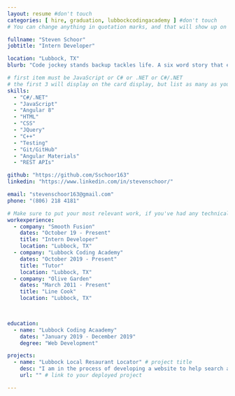 ```yaml
---
layout: resume #don't touch
categories: [ hire, graduation, lubbockcodingacademy ] #don't touch
# You can change anything in quotation marks, and that will show up on your profile.

fullname: "Steven Schoor"
jobtitle: "Intern Developer" 

location: "Lubbock, TX"
blurb: "Code jockey stands backup tackles life. A six word story that encapsulated much of my life. And I will keep moving forward, growing, and sharpening my programing skills!" # Write what you'd like potential employers to know about you, and your story of how you became passionate for coding as a career.

# first item must be JavaScript or C# or .NET or C#/.NET
# the first 3 will display on the card display, but list as many as you want, they will be visible on your hire page
skills:
  - "C#/.NET"
  - "JavaScript"
  - "Angular 8"
  - "HTML"
  - "CSS"
  - "JQuery"
  - "C++"
  - "Testing"
  - "Git/GitHub"
  - "Angular Materials"
  - "REST APIs"

github: "https://github.com/Sschoor163"
linkedin: "https://www.linkedin.com/in/stevenschoor/"

email: "stevenschoor163@gmail.com"
phone: "(806) 218 4181"

# Make sure to put your most relevant work, if you've had any technical roles or relevant skills like management, etc. Don't worry about putting every job you've had!
workexperience:
  - company: "Smooth Fusion"
    dates: "October 19 - Present"
    title: "Intern Developer"
    location: "Lubbock, TX"
  - company: "Lubbock Coding Academy"
    dates: "October 2019 - Present"
    title: "Tutor"
    location: "Lubbock, TX"
  - company: "Olive Garden"
    dates: "March 2011 - Present"
    title: "Line Cook"
    location: "Lubbock, TX"

  

education:
  - name: "Lubbock Coding Acaademy"
    dates: "January 2019 - December 2019"
    degree: "Web Development"

projects:
  - name: "Lubbock Local Resaurant Locator" # project title
    desc: "I am in the process of developing a website to help search and review restraunts in the lubbock area" # short description of what project does
    url: "" # link to your deployed project

---
```


